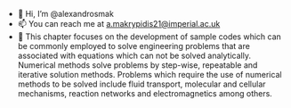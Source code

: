 - 👋 Hi, I’m @alexandrosmak
- 📫 You can reach me at a.makrypidis21@imperial.ac.uk
- 👀 This chapter focuses on the development of sample codes which can be commonly employed to solve engineering problems that are associated with equations which can         not be solved analytically. Numerical methods solve problems by step-wise, repeatable and iterative solution methods. Problems which require the use of numerical         methods to be solved  include fluid transport, molecular and cellular mechanisms, reaction networks and electromagnetics among others.



